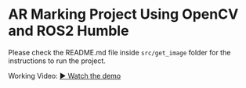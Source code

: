 # AR Marking Project Using OpenCV and ROS2 Humble
Please check the README.md file inside `src/get_image` folder for the instructions to run the project.

Working Video:
[▶️ Watch the demo](https://youtu.be/S7Dc1-SeV2Q)

